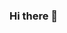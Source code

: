 ### Hi there 👋

<!--
**Ahmad-Faraj/Ahmad-Faraj** is a ✨ _special_ ✨ repository because its `README.md` (this file) appears on your GitHub profile.

Here are some ideas to get you started:

- 🔭 I’m currently working on some C++ projects.
- 🌱 I’m currently learning the JavaScript.
- 💬 Ask me about any concepts in C++ you would like to know.
-->

